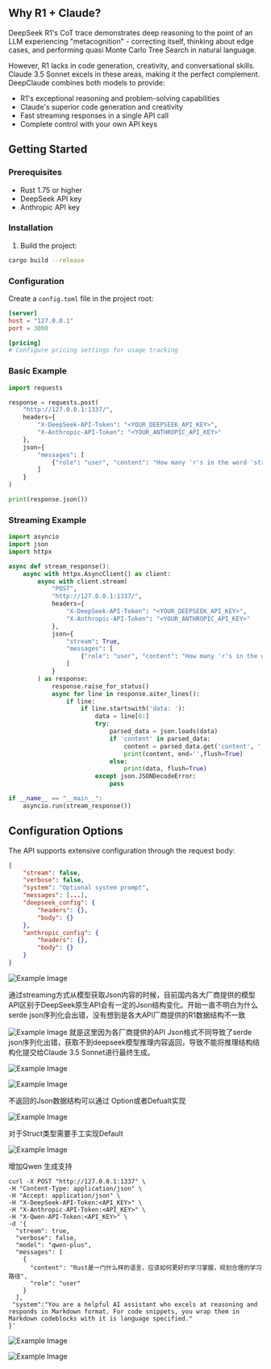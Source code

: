 
## Why R1 + Claude?

DeepSeek R1's CoT trace demonstrates deep reasoning to the point of an LLM experiencing "metacognition" - correcting itself, thinking about edge cases, and performing quasi Monte Carlo Tree Search in natural language.

However, R1 lacks in code generation, creativity, and conversational skills. Claude 3.5 Sonnet excels in these areas, making it the perfect complement. DeepClaude combines both models to provide:

- R1's exceptional reasoning and problem-solving capabilities
- Claude's superior code generation and creativity
- Fast streaming responses in a single API call
- Complete control with your own API keys

## Getting Started

### Prerequisites

- Rust 1.75 or higher
- DeepSeek API key
- Anthropic API key

### Installation

1. Build the project:
```bash
cargo build --release
```

### Configuration

Create a `config.toml` file in the project root:

```toml
[server]
host = "127.0.0.1"
port = 3000

[pricing]
# Configure pricing settings for usage tracking
```



### Basic Example

```python
import requests

response = requests.post(
    "http://127.0.0.1:1337/",
    headers={
        "X-DeepSeek-API-Token": "<YOUR_DEEPSEEK_API_KEY>",
        "X-Anthropic-API-Token": "<YOUR_ANTHROPIC_API_KEY>"
    },
    json={
        "messages": [
            {"role": "user", "content": "How many 'r's in the word 'strawberry'?"}
        ]
    }
)

print(response.json())
```

### Streaming Example

```python
import asyncio
import json
import httpx

async def stream_response():
    async with httpx.AsyncClient() as client:
        async with client.stream(
            "POST",
            "http://127.0.0.1:1337/",
            headers={
                "X-DeepSeek-API-Token": "<YOUR_DEEPSEEK_API_KEY>",
                "X-Anthropic-API-Token": "<YOUR_ANTHROPIC_API_KEY>"
            },
            json={
                "stream": True,
                "messages": [
                    {"role": "user", "content": "How many 'r's in the word 'strawberry'?"}
                ]
            }
        ) as response:
            response.raise_for_status()
            async for line in response.aiter_lines():
                if line:
                    if line.startswith('data: '):
                        data = line[6:]
                        try:
                            parsed_data = json.loads(data)
                            if 'content' in parsed_data:
                                content = parsed_data.get('content', '')[0]['text']
                                print(content, end='',flush=True)
                            else:
                                print(data, flush=True)
                        except json.JSONDecodeError:
                            pass

if __name__ == "__main__":
    asyncio.run(stream_response())
```

## Configuration Options

The API supports extensive configuration through the request body:

```json
{
    "stream": false,
    "verbose": false,
    "system": "Optional system prompt",
    "messages": [...],
    "deepseek_config": {
        "headers": {},
        "body": {}
    },
    "anthropic_config": {
        "headers": {},
        "body": {}
    }
}
```
![Example Image](images/image4.png)

通过streaming方式从模型获取Json内容的时候，目前国内各大厂商提供的模型API区别于DeepSeek原生API会有一定的Json结构变化。开始一直不明白为什么serde json序列化会出错，没有想到是各大API厂商提供的R1数据结构不一致

![Example Image](images/image3.png)
就是这里因为各厂商提供的API Json格式不同导致了serde json序列化出错，获取不到deepseek模型推理内容返回，导致不能将推理结构结构化提交给Claude 3.5 Sonnet进行最终生成。

![Example Image](images/image1.png)


![Example Image](images/image2.png)

不返回的Json数据结构可以通过 Option或者Defualt实现

![Example Image](images/image5.png)

对于Struct类型需要手工实现Default

![Example Image](images/image6.png)


增加Qwen 生成支持
```
curl -X POST "http://127.0.0.1:1337" \
-H "Content-Type: application/json" \
-H "Accept: application/json" \
-H "X-DeepSeek-API-Token:<API_KEY>" \
-H "X-Anthropic-API-Token:<API_KEY>" \
-H "X-Qwen-API-Token:<API_KEY>" \
-d '{
  "stream": true,
  "verbose": false,
  "model": "qwen-plus",
  "messages": [
    {
      "content": "Rust是一门什么样的语言，应该如何更好的学习掌握，规划合理的学习路径",
      "role": "user"
    }
  ],
 "system":"You are a helpful AI assistant who excels at reasoning and responds in Markdown format. For code snippets, you wrap them in Markdown codeblocks with it is language specified."
}'
```
![Example Image](images/update1.png)

![Example Image](images/update2.jpg)
